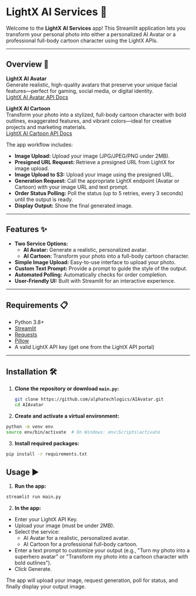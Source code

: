 # LightX AI Services 🚀

Welcome to the **LightX AI Services** app! This Streamlit application lets you transform your personal photo into either a personalized AI Avatar or a professional full-body cartoon character using the LightX APIs.

---

## Overview 📖

**LightX AI Avatar**  
Generate realistic, high-quality avatars that preserve your unique facial features—perfect for gaming, social media, or digital identity.  
[LightX AI Avatar API Docs](https://docs.lightxeditor.com/api/ai-avatar)

**LightX AI Cartoon**  
Transform your photo into a stylized, full-body cartoon character with bold outlines, exaggerated features, and vibrant colors—ideal for creative projects and marketing materials.  
[LightX AI Cartoon API Docs](https://docs.lightxeditor.com/api/ai-caricature-generator)

The app workflow includes:

- **Image Upload:** Upload your image (JPG/JPEG/PNG under 2MB).
- **Presigned URL Request:** Retrieve a presigned URL from LightX for image upload.
- **Image Upload to S3:** Upload your image using the presigned URL.
- **Generation Request:** Call the appropriate LightX endpoint (Avatar or Cartoon) with your image URL and text prompt.
- **Order Status Polling:** Poll the status (up to 5 retries, every 3 seconds) until the output is ready.
- **Display Output:** Show the final generated image.

---

## Features ✨

- **Two Service Options:**
  - **AI Avatar:** Generate a realistic, personalized avatar.
  - **AI Cartoon:** Transform your photo into a full-body cartoon character.
- **Simple Image Upload:** Easy-to-use interface to upload your photo.
- **Custom Text Prompt:** Provide a prompt to guide the style of the output.
- **Automated Polling:** Automatically checks for order completion.
- **User-Friendly UI:** Built with Streamlit for an interactive experience.

---

## Requirements 📋

- Python 3.8+
- [Streamlit](https://streamlit.io/)
- [Requests](https://pypi.org/project/requests/)
- [Pillow](https://pillow.readthedocs.io/)
- A valid LightX API key (get one from the LightX API portal)

---

## Installation 🛠️

1. **Clone the repository or download `main.py`:**

   ```bash
   git clone https://github.com/alphatechlogics/AIAvatar.git
   cd AIAvatar
   ```

2. **Create and activate a virtual environment:**

```bash
python -m venv env
source env/bin/activate  # On Windows: env\Scripts\activate
```

3. **Install required packages:**

```bash
pip install -r requirements.txt
```

## Usage ▶️

1. **Run the app:**

```bash
streamlit run main.py
```

2. **In the app:**

- Enter your LightX API Key.
- Upload your image (must be under 2MB).
- Select the service:
  - AI Avatar for a realistic, personalized avatar.
  - AI Cartoon for a professional full-body cartoon.
- Enter a text prompt to customize your output (e.g., "Turn my photo into a superhero avatar" or "Transform my photo into a cartoon character with bold outlines").
- Click Generate.

The app will upload your image, request generation, poll for status, and finally display your output image.
